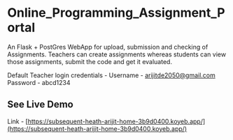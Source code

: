 # Online_Programming_Assignment_Portal
An Flask + PostGres WebApp for upload, submission and checking of Assignments. Teachers can create assignments whereas students can view those assignments, submit the code and get it evaluated.

Default Teacher login credentials -
Username - arijitde2050@gmail.com
Password - abcd1234

## See Live Demo
Link - [https://subsequent-heath-arijit-home-3b9d0400.koyeb.app/](https://subsequent-heath-arijit-home-3b9d0400.koyeb.app/)
